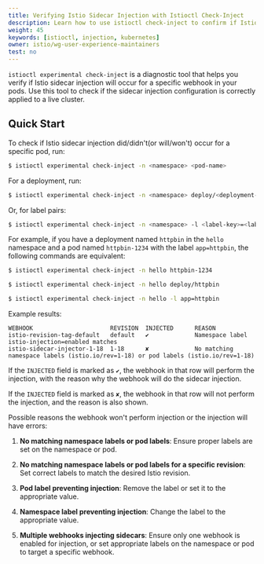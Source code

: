 ```yaml
---
title: Verifying Istio Sidecar Injection with Istioctl Check-Inject
description: Learn how to use istioctl check-inject to confirm if Istio sidecar injection is properly enabled for your deployments.
weight: 45
keywords: [istioctl, injection, kubernetes]
owner: istio/wg-user-experience-maintainers
test: no
---
```


`istioctl experimental check-inject` is a diagnostic tool that helps you verify if Istio sidecar injection will occur for a specific webhook in your pods. Use this tool to check if the sidecar injection configuration is correctly applied to a live cluster.

## Quick Start

To check if Istio sidecar injection did/didn't(or will/won't) occur for a specific pod, run:

```bash
$ istioctl experimental check-inject -n <namespace> <pod-name>
```

For a deployment, run:

```bash
$ istioctl experimental check-inject -n <namespace> deploy/<deployment-name>
```

Or, for label pairs:

```bash
$ istioctl experimental check-inject -n <namespace> -l <label-key>=<label-value>
```

For example, if you have a deployment named `httpbin` in the `hello` namespace and a pod named `httpbin-1234` with the label `app=httpbin`, the following commands are equivalent:

```bash
$ istioctl experimental check-inject -n hello httpbin-1234

$ istioctl experimental check-inject -n hello deploy/httpbin

$ istioctl experimental check-inject -n hello -l app=httpbin
``` 

Example results:

```text
WEBHOOK                      REVISION  INJECTED      REASON
istio-revision-tag-default   default   ✔             Namespace label istio-injection=enabled matches
istio-sidecar-injector-1-18  1-18      ✘             No matching namespace labels (istio.io/rev=1-18) or pod labels (istio.io/rev=1-18)
```

If the `INJECTED` field is marked as `✔`, the webhook in that row will perform the injection, with the reason why the webhook will do the sidecar injection.

If the `INJECTED` field is marked as `✘`, the webhook in that row will not perform the injection, and the reason is also shown.

Possible reasons the webhook won't perform injection or the injection will have errors:

1. **No matching namespace labels or pod labels**: Ensure proper labels are set on the namespace or pod.

1. **No matching namespace labels or pod labels for a specific revision**: Set correct labels to match the desired Istio revision.

1. **Pod label preventing injection**: Remove the label or set it to the appropriate value.

1. **Namespace label preventing injection**: Change the label to the appropriate value.

1. **Multiple webhooks injecting sidecars**: Ensure only one webhook is enabled for injection, or set appropriate labels on the namespace or pod to target a specific webhook.
